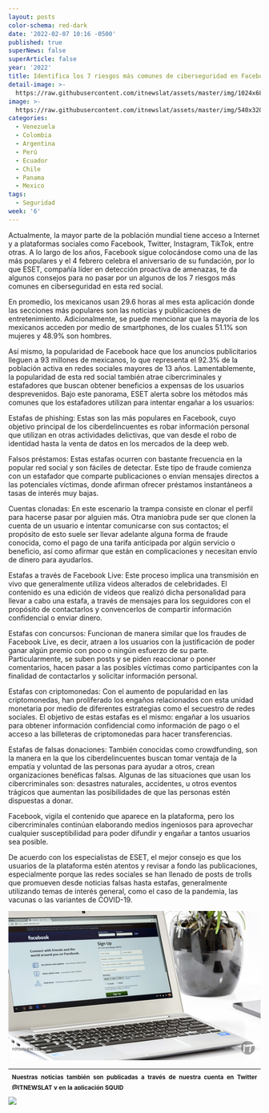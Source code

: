 ```yaml
---
layout: posts
color-schema: red-dark
date: '2022-02-07 10:16 -0500'
published: true
superNews: false
superArticle: false
year: '2022'
title: Identifica los 7 riesgos más comunes de ciberseguridad en Facebook
detail-image: >-
  https://raw.githubusercontent.com/itnewslat/assets/master/img/1024x680/Facebook-g.jpg
image: >-
  https://raw.githubusercontent.com/itnewslat/assets/master/img/540x320/Facebook-p.jpg
categories:
  - Venezuela
  - Colombia
  - Argentina
  - Perú
  - Ecuador
  - Chile
  - Panama
  - Mexico
tags:
  - Seguridad
week: '6'
---
```

Actualmente, la mayor parte de la población mundial tiene acceso a Internet y a plataformas sociales como Facebook, Twitter, Instagram, TikTok, entre otras. A lo largo de los años, Facebook sigue colocándose como una de las más populares y el 4 febrero celebra el aniversario de su fundación, por lo que ESET, compañía líder en detección proactiva de amenazas, te da algunos consejos para no pasar por un algunos de los 7 riesgos más comunes en ciberseguridad en esta red social.
 
En promedio, los mexicanos usan 29.6 horas al mes esta aplicación donde las secciones más populares son las noticias y publicaciones de entretenimiento. Adicionalmente, se puede mencionar que la mayoría de los mexicanos acceden por medio de smartphones, de los cuales 51.1% son mujeres y 48.9% son hombres.
 
Así mismo, la popularidad de Facebook hace que los anuncios publicitarios lleguen a 93 millones de mexicanos, lo que representa el 92.3% de la población activa en redes sociales mayores de 13 años. Lamentablemente, la popularidad de esta red social también atrae cibercriminales y estafadores que buscan obtener beneficios a expensas de los usuarios desprevenidos. Bajo este panorama, ESET alerta sobre los métodos más comunes que los estafadores utilizan para intentar engañar a los usuarios:
 
Estafas de phishing: Estas son las más populares en Facebook, cuyo objetivo principal de los ciberdelincuentes es robar información personal que utilizan en otras actividades delictivas, que van desde el robo de identidad hasta la venta de datos en los mercados de la deep web.
 
Falsos préstamos: Estas estafas ocurren con bastante frecuencia en la popular red social y son fáciles de detectar. Este tipo de fraude comienza con un estafador que comparte publicaciones o envían mensajes directos a las potenciales víctimas, donde afirman ofrecer préstamos instantáneos a tasas de interés muy bajas.
 
Cuentas clonadas: En este escenario la trampa consiste en clonar el perfil para hacerse pasar por alguien más. Otra maniobra pude ser que clonen la cuenta de un usuario e intentar comunicarse con sus contactos; el propósito de esto suele ser llevar adelante alguna forma de fraude conocida, como el pago de una tarifa anticipada por algún servicio o beneficio, así como afirmar que están en complicaciones y necesitan envío de dinero para ayudarlos.
 
Estafas a través de Facebook Live: Este proceso implica una transmisión en vivo que generalmente utiliza videos alterados de celebridades. El contenido es una edición de videos que realizó dicha personalidad para llevar a cabo una estafa, a través de mensajes para los seguidores con el propósito de contactarlos y convencerlos de compartir información confidencial o enviar dinero.
 
Estafas con concursos:  Funcionan de manera similar que los fraudes de Facebook Live, es decir, atraen a los usuarios con la justificación de poder ganar algún premio con poco o ningún esfuerzo de su parte. Particularmente, se suben posts y se piden reaccionar o poner comentarios, hacen pasar a las posibles víctimas como participantes con la finalidad de contactarlos y solicitar información personal.
 
Estafas con criptomonedas: Con el aumento de popularidad en las criptomonedas, han proliferado los engaños relacionados con esta unidad monetaria por medio de diferentes estrategias como el secuestro de redes sociales. El objetivo de estas estafas es el mismo: engañar a los usuarios para obtener información confidencial como información de pago o el acceso a las billeteras de criptomonedas para hacer transferencias.
 
Estafas de falsas donaciones: También conocidas como crowdfunding, son la manera en la que los ciberdelincuentes buscan tomar ventaja de la empatía y voluntad de las personas para ayudar a otros, crean organizaciones benéficas falsas. Algunas de las situaciones que usan los cibercriminales son: desastres naturales, accidentes, u otros eventos trágicos que aumentan las posibilidades de que las personas estén dispuestas a donar.
 
Facebook, vigila el contenido que aparece en la plataforma, pero los cibercriminales continúan elaborando medios ingeniosos para aprovechar cualquier susceptibilidad para poder difundir y engañar a tantos usuarios sea posible.
 
De acuerdo con los especialistas de ESET, el mejor consejo es que los usuarios de la plataforma estén atentos y revisar a fondo las publicaciones, especialmente porque las redes sociales se han llenado de posts de trolls que promueven desde noticias falsas hasta estafas, generalmente utilizando temas de interés general, como el caso de la pandemia, las vacunas o las variantes de COVID-19.

![](https://raw.githubusercontent.com/itnewslat/assets/master/img/540x320/Facebook-p.jpg)

<table style="height: 42px;" width="569">
<tbody>
<tr>
<td style="text-align: justify;"><sub><strong>Nuestras noticias también son publicadas a través de nuestra cuenta en Twitter <a href="https://twitter.com/itnewslat?lang=es">@ITNEWSLAT</a> y en la aplicación <a href="https://squidapp.co/en/">SQUID</a></strong></sub></td>
</tr>
</tbody>
</table>

<img src="https://tracker.metricool.com/c3po.jpg?hash=56f88a41e39ab42c063cc51676587a04"/>